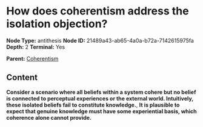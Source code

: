 # How does coherentism address the isolation objection?

**Node Type:** antithesis
**Node ID:** 21489a43-ab65-4a0a-b72a-7142615975fa
**Depth:** 2
**Terminal:** Yes

**Parent:** [Coherentism](coherentism.md)

## Content

**Consider a scenario where all beliefs within a system cohere but no belief is connected to perceptual experiences or the external world. Intuitively, these isolated beliefs fail to constitute knowledge.**, **It is plausible to expect that genuine knowledge must have some experiential basis, which coherence alone cannot provide.**
